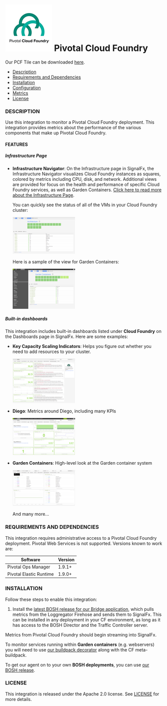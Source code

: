 # ![](././img/integrations_pivotalcloudfoundry.png) Pivotal Cloud Foundry

Our PCF Tile can be downloaded <a target="_blank" href="https://github.com/signalfx/signalfx-cloudfoundry-bridge-boshrelease/releases">here</a>.

- [Description](#description)
- [Requirements and Dependencies](#requirements-and-dependencies)
- [Installation](#installation)
- [Configuration](#configuration)
- [Metrics](#metrics)
- [License](#license)

### DESCRIPTION

Use this integration to monitor a Pivotal Cloud Foundry deployment. This integration provides metrics about the performance of the various components that make up Pivotal Cloud Foundry.

#### FEATURES

##### Infrastructure Page

- **Infrastructure Navigator**: On the Infrastructure page in SignalFx, the
    Infrastructure Navigator visualizes Cloud Foundry instances as squares,
    colored by metrics including CPU, disk, and network. Additional views are
    provided for focus on the health and performance of specific Cloud Foundry
    services, as well as Garden Containers. <a target="_blank" href="https://docs.signalfx.com/en/latest/built-in-content/infra-nav.html">Click here to read more about the
    Infrastructure
    Page</a>.

  You can quickly see the status of all of the VMs in your Cloud Foundry cluster:

  [<img src='./img/arch-infra.png' width=200px>](./img/arch-infra.png)

  Here is a sample of the view for Garden Containers:

  [<img src='./img/garden-infra.png' width=200px>](./img/garden-infra.png)

##### Built-in dashboards

This integration includes built-in dashboards listed under **Cloud Foundry** on the Dashboards page in SignalFx. Here are some examples:

- **Key Capacity Scaling Indicators**: Helps you figure out whether you need to
    add resources to your cluster.

  [<img src='./img/key-cap-dashboard.png' width=200px>](./img/key-cap-dashboard.png)

- **Diego**: Metrics around Diego, including many KPIs

  [<img src='./img/diego-dashboard.png' width=200px>](./img/diego-dashboard.png)

- **Garden Containers**: High-level look at the Garden container system

  [<img src='./img/garden-containers-dashboard.png' width=200px>](./img/garden-containers-dashboard.png)

  And many more...

### REQUIREMENTS AND DEPENDENCIES

This integration requires administrative access to a Pivotal Cloud Foundry deployment. Pivotal Web Services is not supported. Versions known to work are:

| Software                | Version        |
|-------------------------|----------------|
| Pivotal Ops Manager     | 1.9.1+ |
| Pivotal Elastic Runtime | 1.9.0+ |

### INSTALLATION

Follow these steps to enable this integration:

1. Install the <a target="_blank" href="https://github.com/signalfx/signalfx-cloudfoundry-bridge-boshrelease/releases">latest BOSH release for our Bridge application</a>,
   which pulls metrics from the Loggregator Firehose and sends them to SignalFx.
   This can be installed in any deployment in your CF environment, as long as
   it has access to the BOSH Director and the Traffic Controller server.

Metrics from Pivotal Cloud Foundry should begin streaming into SignalFx.

To monitor services running within **Garden containers** (e.g. webservers) you will
need to use <a target="_blank" href="https://github.com/signalfx/signalfx-cloudfoundry-buildpack-decorator">our buildpack decorator</a>
along with the CF meta-buildpack.

To get our agent on to your own **BOSH deployments**, you can use <a target="_blank" href="https://github.com/signalfx/agent-boshrelease">our BOSH
release</a>.

### LICENSE

This integration is released under the Apache 2.0 license. See [LICENSE](https://github.com/signalfx/collectd-example/blob/master/LICENSE) for more details.
